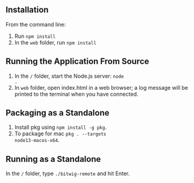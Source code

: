 ## Installation

From the command line:
1. Run <code>npm install</code>
2. In the <code>web</code> folder, run <code>npm install</code>

## Running the Application From Source

1. In the <code>/</code> folder, start the Node.js server: <code>node .</code>
2. In <code>web</code> folder, open index.html in a web browser; a log message will be printed to the terminal when you have connected.

## Packaging as a Standalone

1. Install pkg using <code>npm install -g pkg</code>.
2. To package for mac <code>pkg . --targets node13-macos-x64</code>.

## Running as a Standalone

In the <code>/</code> folder, type <code>./bitwig-remote</code> and hit Enter.